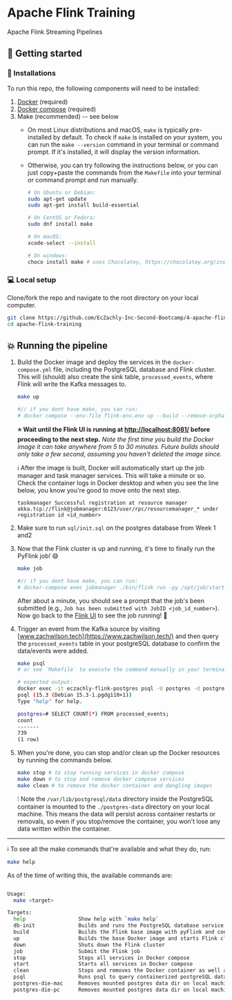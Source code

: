 # Apache Flink Training
Apache Flink Streaming Pipelines

## :pushpin: Getting started 

### :whale: Installations

To run this repo, the following components will need to be installed:

1. [Docker](https://docs.docker.com/get-docker/) (required)
2. [Docker compose](https://docs.docker.com/compose/install/#installation-scenarios) (required)
3. Make (recommended) -- see below
    - On most Linux distributions and macOS, `make` is typically pre-installed by default. To check if `make` is installed on your system, you can run the `make --version` command in your terminal or command prompt. If it's installed, it will display the version information. 
    - Otherwise, you can try following the instructions below, or you can just copy+paste the commands from the `Makefile` into your terminal or command prompt and run manually.

        ```bash
        # On Ubuntu or Debian:
        sudo apt-get update
        sudo apt-get install build-essential

        # On CentOS or Fedora:
        sudo dnf install make

        # On macOS:
        xcode-select --install

        # On windows:
        choco install make # uses Chocolatey, https://chocolatey.org/install
        ```

### :computer: Local setup

Clone/fork the repo and navigate to the root directory on your local computer.

```bash
git clone https://github.com/EcZachly-Inc-Second-Bootcamp/4-apache-flink-training.git
cd apache-flink-training
```

## :boom: Running the pipeline

1. Build the Docker image and deploy the services in the `docker-compose.yml` file, including the PostgreSQL database and Flink cluster. This will (should) also create the sink table, `processed_events`, where Flink will write the Kafka messages to.

    ```bash
    make up

    #// if you dont have make, you can run:
    # docker compose --env-file flink-env.env up --build --remove-orphans  -d
    ```

    **:star: Wait until the Flink UI is running at [http://localhost:8081/](http://localhost:8081/) before proceeding to the next step.** _Note the first time you build the Docker image it can take anywhere from 5 to 30 minutes. Future builds should only take a few second, assuming you haven't deleted the image since._

    :information_source: After the image is built, Docker will automatically start up the job manager and task manager services. This will take a minute or so. Check the container logs in Docker desktop and when you see the line below, you know you're good to move onto the next step.

    ```
    taskmanager Successful registration at resource manager akka.tcp://flink@jobmanager:6123/user/rpc/resourcemanager_* under registration id <id_number>
    ```
2. Make sure to run `sql/init.sql` on the postgres database from Week 1 and2
3. Now that the Flink cluster is up and running, it's time to finally run the PyFlink job! :smile:

    ```bash
    make job

    #// if you dont have make, you can run:
    # docker-compose exec jobmanager ./bin/flink run -py /opt/job/start_job.py -d
    ```

    After about a minute, you should see a prompt that the job's been submitted (e.g., `Job has been submitted with JobID <job_id_number>`). Now go back to the [Flink UI](http://localhost:8081/#/job/running) to see the job running! :tada:

4. Trigger an event from the Kafka source by visiting [www.zachwilson.tech](https://www.zachwilson.tech/) and then query the `processed_events` table in your postgreSQL database to confirm the data/events were added.

    ```bash
    make psql
    # or see `Makefile` to execute the command manually in your terminal or command prompt

    # expected output:
    docker exec -it eczachly-flink-postgres psql -U postgres -d postgres
    psql (15.3 (Debian 15.3-1.pgdg110+1))
    Type "help" for help.

    postgres=# SELECT COUNT(*) FROM processed_events;
    count 
    -------
    739
    (1 row)
    ```

5. When you're done, you can stop and/or clean up the Docker resources by running the commands below.

    ```bash
    make stop # to stop running services in docker compose
    make down # to stop and remove docker compose services
    make clean # to remove the docker container and dangling images
    ```

    :grey_exclamation: Note the `/var/lib/postgresql/data` directory inside the PostgreSQL container is mounted to the `./postgres-data` directory on your local machine. This means the data will persist across container restarts or removals, so even if you stop/remove the container, you won't lose any data written within the container.

------

:information_source: To see all the make commands that're available and what they do, run:

```bash
make help
```

As of the time of writing this, the available commands are:

```bash

Usage:
  make <target>

Targets:
  help                 Show help with `make help`
  db-init              Builds and runs the PostgreSQL database service
  build                Builds the Flink base image with pyFlink and connectors installed
  up                   Builds the base Docker image and starts Flink cluster
  down                 Shuts down the Flink cluster
  job                  Submit the Flink job
  stop                 Stops all services in Docker compose
  start                Starts all services in Docker compose
  clean                Stops and removes the Docker container as well as images with tag `<none>`
  psql                 Runs psql to query containerized postgreSQL database in CLI
  postgres-die-mac     Removes mounted postgres data dir on local machine (mac users) and in Docker
  postgres-die-pc      Removes mounted postgres data dir on local machine (PC users) and in Docker
```
